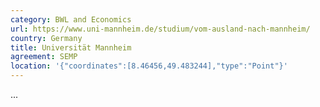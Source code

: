 ```yaml
---
category: BWL and Economics
url: https://www.uni-mannheim.de/studium/vom-ausland-nach-mannheim/
country: Germany
title: Universität Mannheim
agreement: SEMP
location: '{"coordinates":[8.46456,49.483244],"type":"Point"}'
---
```

...